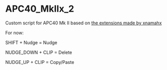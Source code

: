 # APC40_MkIIx_2
Custom script for APC40 Mk II based on [the extensions made by xnamahx](https://github.com/xnamahx/APC40_MkIIx)

For now: 

SHIFT + Nudge = Nudge

NUDGE_DOWN + CLIP = Delete

NUDGE_UP + CLIP = Copy/Paste
